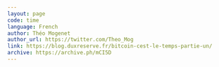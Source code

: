 ```yaml
---
layout: page
code: time
language: French
author: Théo Mogenet
author_url: https://twitter.com/Theo_Mog
link: https://blog.duxreserve.fr/bitcoin-cest-le-temps-partie-un/
archive: https://archive.ph/mCI5D
---
```

